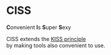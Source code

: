 # CISS
**C**onvenient **I**s **S**uper **S**exy

CISS extends the [KISS principle](https://en.wikipedia.org/wiki/KISS_principle)  
by making tools also convenient to use.
